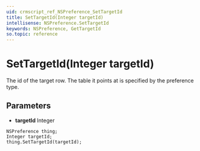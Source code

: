 ```yaml
---
uid: crmscript_ref_NSPreference_SetTargetId
title: SetTargetId(Integer targetId)
intellisense: NSPreference.SetTargetId
keywords: NSPreference, GetTargetId
so.topic: reference
---
```


# SetTargetId(Integer targetId)

The id of the target row. The table it points at is specified by the preference type.

## Parameters

* **targetId** Integer

```crmscript
NSPreference thing;
Integer targetId;
thing.SetTargetId(targetId);
```

